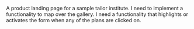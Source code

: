 A product landing page for a sample tailor institute.
I need to implement a functionality to map over the gallery.
I need a functionality that highlights or activates the form when any of the plans are clicked on.